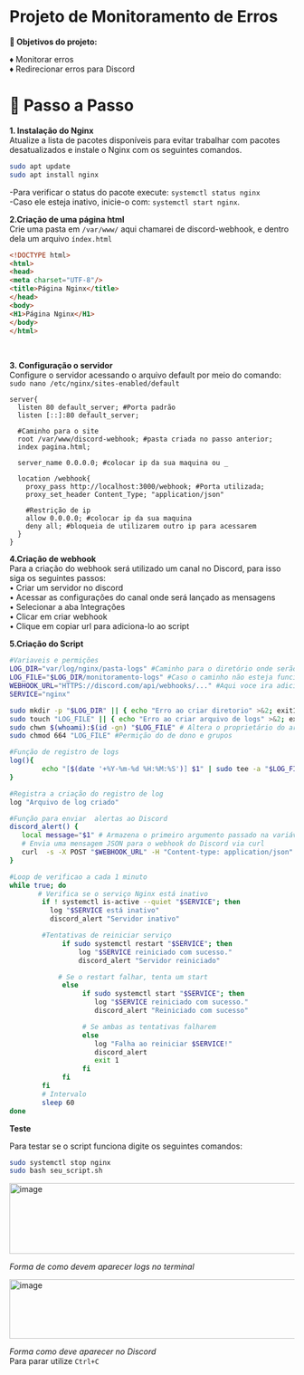 # Projeto de Monitoramento de Erros
**🎯 Objetivos do projeto:**<br>

♦ Monitorar erros<br>
♦ Redirecionar erros para Discord
<br>
# 📌 Passo a Passo <br> 
**1. Instalação do Nginx**  <br>
Atualize a lista de pacotes disponíveis para evitar trabalhar com pacotes desatualizados e instale o Nginx com os seguintes comandos. <br>
```bash
sudo apt update
sudo apt install nginx
```
-Para verificar o status do pacote execute: `systemctl status nginx` <br>
-Caso ele esteja inativo, inicie-o com:  `systemctl start nginx`.<br>

**2.Criação de uma página html**<br>
Crie uma pasta em `/var/www/` aqui chamarei de discord-webhook, e dentro dela um arquivo `índex.html`
```html
<!DOCTYPE html>
<html>
<head>
<meta charset="UTF-8"/>
<title>Página Nginx</title>
</head>
<body>
<H1>Página Nginx</H1>
</body>
</html>
```
<br>

**3. Configuração o servidor** <br>
Configure o servidor acessando o arquivo default por meio do comando: `sudo nano /etc/nginx/sites-enabled/default` 

```nginx
server{
  listen 80 default_server; #Porta padrão
  listen [::]:80 default_server;

  #Caminho para o site
  root /var/www/discord-webhook; #pasta criada no passo anterior;
  index pagina.html;
  
  server_name 0.0.0.0; #colocar ip da sua maquina ou _

  location /webhook{
    proxy_pass http://localhost:3000/webhook; #Porta utilizada;
    proxy_set_header Content_Type; "application/json"

    #Restrição de ip
    allow 0.0.0.0; #colocar ip da sua maquina
    deny all; #bloqueia de utilizarem outro ip para acessarem
  }
}
```
**4.Criação de webhook**<br>
Para a criação do webhook será utilizado um canal no Discord, para isso siga os seguintes passos:<br>
• Criar um servidor no discord<br>
• Acessar as configurações do canal onde será lançado as mensagens<br>
• Selecionar a aba Integrações<br>
• Clicar em criar webhook<br>
• Clique em copiar url para adiciona-lo ao script 


**5.Criação do Script**

```bash
#Variaveis e permições
LOG_DIR="var/log/nginx/pasta-logs" #Caminho para o diretório onde serão armazenados os arquivo de logs
LOG_FILE="$LOG_DIR/monitoramento-logs" #Caso o caminho não esteja funcionando tente desta forma
WEBHOOK_URL="HTTPS://discord.com/api/webhooks/..." #Aqui voce ira adicionar a url do Webhook
SERVICE="nginx"

sudo mkdir -p "$LOG_DIR" || { echo "Erro ao criar diretorio" >&2; exit1; } # Cria diretório de logs 
sudo touch "LOG_FILE" || { echo "Erro ao criar arquivo de logs" >&2; exit1; } # Cria o arquivo de logs vazio
sudo chwn $(whoami):$(id -gn) "$LOG_FILE" # Altera o proprietário do arquivo para o usuário atual
sudo chmod 664 "LOG_FILE" #Permição do de dono e grupos

#Função de registro de logs
log(){
        echo "[$(date '+%Y-%m-%d %H:%M:%S')] $1" | sudo tee -a "$LOG_FILE" # Formata com hora e grava no arquivo de log
}

#Registra a criação do registro de log
log "Arquivo de log criado"

#Função para enviar  alertas ao Discord
discord_alert() {
   local message="$1" # Armazena o primeiro argumento passado na variável
   # Envia uma mensagem JSON para o webhook do Discord via curl
   curl  -s -X POST "$WEBHOOK_URL" -H "Content-type: application/json" -d "{\"content\" :\"$message\"}"
}

#Loop de verificao a cada 1 minuto
while true; do
       # Verifica se o serviço Nginx está inativo
        if ! systemctl is-active --quiet "$SERVICE"; then
          log "$SERVICE está inativo"
          discord_alert "Servidor inativo"

        #Tentativas de reiniciar serviço
             if sudo systemctl restart "$SERVICE"; then
                 log "$SERVICE reiniciado com sucesso."
                 discord_alert "Servidor reiniciado"

            # Se o restart falhar, tenta um start
             else
                  if sudo systemctl start "$SERVICE"; then
                     log "$SERVICE reiniciado com sucesso."
                     discord_alert "Reiniciado com sucesso"

                  # Se ambas as tentativas falharem
                  else
                     log "Falha ao reiniciar $SERVICE!"
                     discord_alert
                     exit 1
                  fi 
             fi
        fi
        # Intervalo 
        sleep 60
done
```

**Teste**

Para testar se o script funciona digite os seguintes comandos:

```bash
sudo systemctl stop nginx
sudo bash seu_script.sh
```
<img width="514" height="125" alt="image" align="center" src="https://github.com/user-attachments/assets/ab5c9f38-13af-4393-8b9d-cdc3b807c49d" />

*Forma de como devem aparecer logs no terminal*

<img width="514" height="105" alt="image" align="center" src="https://github.com/user-attachments/assets/20a7e9a1-9b68-4c7c-9b4c-11dd6ac62765" />

*Forma como deve aparecer no Discord* <br>
Para parar utilize `Ctrl+C`

